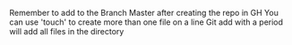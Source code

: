 Remember to add to the Branch Master after creating the repo in GH
You can use 'touch' to create more than one file on a line
Git add with a period will add all files in the directory
